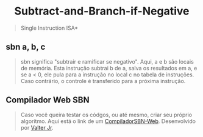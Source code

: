 <h1 align="center"> Subtract-and-Branch-if-Negative </h1>

> Single Instruction ISA*

## sbn a,  b,  c

> sbn significa "subtrair e ramificar se negativo". Aqui, a e b são locais de memória. Esta instrução subtrai b de a, salva os resultados em a, e se a < 0, ele pula para a instrução no local c no tabela de instruções. Caso contrário, o controle é transferido para a próxima instrução.

## Compilador Web SBN
> Caso você queira testar os códgos, ou até mesmo, criar seu próprio algoritmo.
> Aqui está o link de um [CompiladorSBN-Web](https://vjrsz.github.io/CompiladorSBN-WEB/). Desenvolvido por [Valter Jr](https://github.com/vjrsz).
